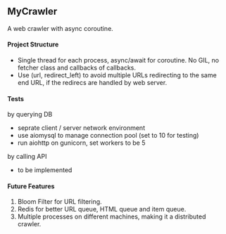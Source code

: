 ## MyCrawler
A web crawler with async coroutine.

#### Project Structure

- Single thread for each process, async/await for coroutine. No GIL, no fetcher class and callbacks of callbacks.
- Use (url, redirect_left) to avoid multiple URLs redirecting to the same end URL, if the redirecs are handled by web server.


#### Tests

by querying DB
  - seprate client / server network environment
  - use aiomysql to manage connection pool (set to 10 for testing)
  - run aiohttp on gunicorn, set workers to be 5

by calling API
  - to be implemented

#### Future Features

1. Bloom Filter for URL filtering.
2. Redis for better URL queue, HTML queue and item queue.
3. Multiple processes on different machines, making it a distributed crawler.
